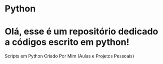 # Python
# Olá, esse é um repositório dedicado a códigos escrito em python!

 Scripts em Python Criado Por Mim (Aulas e Projetos Pessoais)
